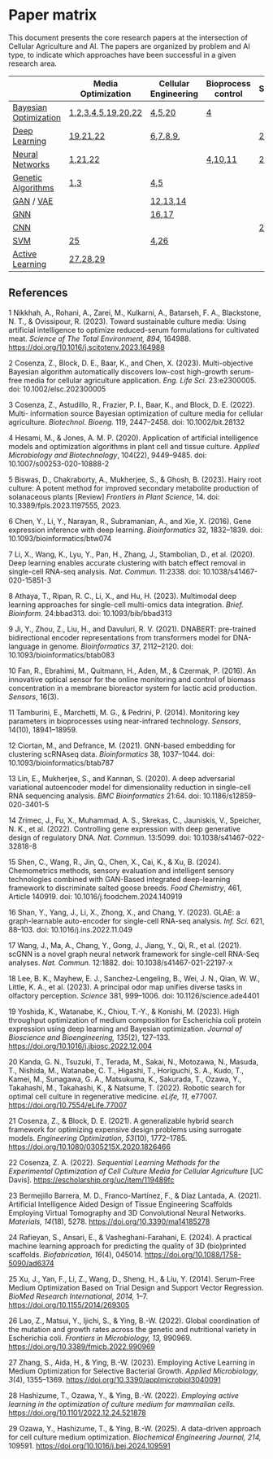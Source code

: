 # Paper matrix
This document presents the core research papers at the intersection of Cellular Agriculture and AI. The papers are organized by problem and AI type, to indicate which approaches have been successful in a given research area.

| | Media Optimization | Cellular Engineering | Bioprocess control | Scaffolding  | Sensory Prediction |
|---|---|---|---|---|---| 
| [Bayesian Optimization](https://en.wikipedia.org/wiki/Bayesian_optimization) | [1](#1),[2](#2),[3](#3),[4](#4),[5](#5),[19](#19),[20](#20),[22](#22) | [4](#4),[5](#5),[20](#20) | [4](#4) | | |
| [Deep Learning](https://en.wikipedia.org/wiki/Deep_learning) | [19](#19),[21](#21),[22](#22) | [6](#6),[7](#7),[8](#8),[9](#9), | | [24](#24) | |
| [Neural Networks](https://en.wikipedia.org/wiki/Neural_network) | [1](#1),[21](#21),[22](#22) | | [4](#4),[10](#10),[11](#11) | [24](#24) | |
| [Genetic Algorithms](https://en.wikipedia.org/wiki/Genetic_algorithm) | [1](#1),[3](#3) | [4](#4),[5](#5) | | 
| [GAN](https://en.wikipedia.org/wiki/Generative_adversarial_network) / [VAE](https://en.wikipedia.org/wiki/Variational_autoencoder) | | [12](#12),[13](#13),[14](#14) | | | [15](#15) |
| [GNN](https://en.wikipedia.org/wiki/Graph_neural_network) | | [16](#16),[17](#17)| | | [18](#18) |
| [CNN](https://en.wikipedia.org/wiki/Convolutional_neural_network) | | | | [23](#23) | [15](#15) |
| [SVM](https://en.wikipedia.org/wiki/Support_vector_machine) | [25](#25) | [4](#4),[26](#26) | |  |  |
| [Active Learning](https://en.wikipedia.org/wiki/Active_learning_(machine_learning)) | [27](#27),[28](#28),[29](#29) | | |  | |


## References

<a id="1">1</a> Nikkhah, A., Rohani, A., Zarei, M., Kulkarni, A., Batarseh, F. A., Blackstone, N. T., & Ovissipour, R. (2023). Toward sustainable culture media: Using artificial intelligence to optimize reduced-serum formulations for cultivated meat. *Science of The Total Environment, 894,* 164988. https://doi.org/10.1016/j.scitotenv.2023.164988

<a id="2">2</a> Cosenza, Z., Block, D. E., Baar, K., and Chen, X. (2023). Multi-objective Bayesian
algorithm automatically discovers low-cost high-growth serum-free media for cellular
agriculture application. *Eng. Life Sci.* 23:e2300005. doi: 10.1002/elsc.202300005

<a id="3">3</a> Cosenza, Z., Astudillo, R., Frazier, P. I., Baar, K., and Block, D. E. (2022). Multi-
information source Bayesian optimization of culture media for cellular agriculture.
*Biotechnol. Bioeng.* 119, 2447–2458. doi: 10.1002/bit.28132

<a id="4">4</a> Hesami, M., & Jones, A. M. P. (2020). Application of artificial intelligence models and optimization algorithms in plant cell and tissue culture. *Applied Microbiology and Biotechnology*, 104(22), 9449–9485. doi: 10.1007/s00253-020-10888-2

<a id="5">5</a> Biswas, D., Chakraborty, A., Mukherjee, S., & Ghosh, B. (2023). Hairy root culture: A
potent method for improved secondary metabolite production of solanaceous plants
\[Review\] *Frontiers in Plant Science*, 14. doi: 10.3389/fpls.2023.1197555,
2023.

<a id="6">6</a> Chen, Y., Li, Y., Narayan, R., Subramanian, A., and Xie, X. (2016). Gene expression inference with deep learning. *Bioinformatics* 32, 1832–1839. doi: 10.1093/bioinformatics/btw074

<a id="7">7</a> Li, X., Wang, K., Lyu, Y., Pan, H., Zhang, J., Stambolian, D., et al. (2020). Deep learning enables accurate clustering with batch effect removal in single-cell RNA-seq analysis. *Nat. Commun.* 11:2338. doi: 10.1038/s41467-020-15851-3

<a id="8">8</a> Athaya, T., Ripan, R. C., Li, X., and Hu, H. (2023). Multimodal deep learning approaches for single-cell multi-omics data integration. *Brief. Bioinform.* 24:bbad313. doi: 10.1093/bib/bbad313

<a id="9">9</a> Ji, Y., Zhou, Z., Liu, H., and Davuluri, R. V. (2021). DNABERT: pre-trained bidirectional encoder representations from transformers model for DNA-language in genome. *Bioinformatics* 37, 2112–2120. doi: 10.1093/bioinformatics/btab083

<a id="10">10</a> Fan, R., Ebrahimi, M., Quitmann, H., Aden, M., & Czermak, P. (2016). An innovative optical sensor for the online monitoring and control of biomass concentration in a membrane bioreactor system for lactic acid production. *Sensors*, 16(3).

<a id="11">11</a> Tamburini, E., Marchetti, M. G., & Pedrini, P. (2014). Monitoring key parameters in bioprocesses using near-infrared technology. *Sensors*, 14(10), 18941–18959.

<a id="12">12</a> Ciortan, M., and Defrance, M. (2021). GNN-based embedding for clustering scRNAseq data. *Bioinformatics* 38, 1037–1044. doi: 10.1093/bioinformatics/btab787

<a id="13">13</a> Lin, E., Mukherjee, S., and Kannan, S. (2020). A deep adversarial variational autoencoder model for dimensionality reduction in single-cell RNA sequencing analysis. *BMC Bioinformatics* 21:64. doi: 10.1186/s12859-020-3401-5

<a id="14">14</a> Zrimec, J., Fu, X., Muhammad, A. S., Skrekas, C., Jauniskis, V., Speicher, N. K., et al. (2022). Controlling gene expression with deep generative design of regulatory DNA. *Nat. Commun.* 13:5099. doi: 10.1038/s41467-022-32818-8

<a id="15">15</a> Shen, C., Wang, R., Jin, Q., Chen, X., Cai, K., & Xu, B. (2024). Chemometrics methods, sensory evaluation and intelligent sensory technologies combined with GAN-Based integrated deep-learning framework to discriminate salted goose breeds. *Food Chemistry*, 461, Article 140919. doi: 10.1016/j.foodchem.2024.140919

<a id="16">16</a> Shan, Y., Yang, J., Li, X., Zhong, X., and Chang, Y. (2023). GLAE: a graph-learnable auto-encoder for single-cell RNA-seq analysis. *Inf. Sci.* 621, 88–103. doi: 10.1016/j.ins.2022.11.049

<a id="17">17</a> Wang, J., Ma, A., Chang, Y., Gong, J., Jiang, Y., Qi, R., et al. (2021). scGNN is a novel graph neural network framework for single-cell RNA-Seq analyses. *Nat. Commun.* 12:1882. doi: 10.1038/s41467-021-22197-x

<a id="18">18</a> Lee, B. K., Mayhew, E. J., Sanchez-Lengeling, B., Wei, J. N., Qian, W. W., Little, K. A., et al. (2023). A principal odor map unifies diverse tasks in olfactory perception. *Science* 381, 999–1006. doi: 10.1126/science.ade4401

<a id="19">19</a> Yoshida, K., Watanabe, K., Chiou, T.-Y., & Konishi, M. (2023). High throughput optimization of medium composition for Escherichia coli protein expression using deep learning and Bayesian optimization. *Journal of Bioscience and Bioengineering, 135*(2), 127–133. https://doi.org/10.1016/j.jbiosc.2022.12.004

<a id="20">20</a> Kanda, G. N., Tsuzuki, T., Terada, M., Sakai, N., Motozawa, N., Masuda, T., Nishida, M., Watanabe, C. T., Higashi, T., Horiguchi, S. A., Kudo, T., Kamei, M., Sunagawa, G. A., Matsukuma, K., Sakurada, T., Ozawa, Y., Takahashi, M., Takahashi, K., & Natsume, T. (2022). Robotic search for optimal cell culture in regenerative medicine. *eLife, 11,* e77007. https://doi.org/10.7554/eLife.77007

<a id="21">21</a> Cosenza, Z., & Block, D. E. (2021). A generalizable hybrid search framework for optimizing expensive design problems using surrogate models. *Engineering Optimization, 53*(10), 1772–1785. https://doi.org/10.1080/0305215X.2020.1826466

<a id="22">22</a> Cosenza, Z. A. (2022). *Sequential Learning Methods for the Experimental Optimization of Cell Culture Media for Cellular Agriculture* [UC Davis]. https://escholarship.org/uc/item/119489fc

<a id="23">23</a> Bermejillo Barrera, M. D., Franco-Martínez, F., & Díaz Lantada, A. (2021). Artificial Intelligence Aided Design of Tissue Engineering Scaffolds Employing Virtual Tomography and 3D Convolutional Neural Networks. *Materials, 14*(18), 5278. https://doi.org/10.3390/ma14185278

<a id="24">24</a> Rafieyan, S., Ansari, E., & Vasheghani-Farahani, E. (2024). A practical machine learning approach for predicting the quality of 3D (bio)printed scaffolds. *Biofabrication, 16*(4), 045014. https://doi.org/10.1088/1758-5090/ad6374

<a id="25">25</a> Xu, J., Yan, F., Li, Z., Wang, D., Sheng, H., & Liu, Y. (2014). Serum-Free Medium Optimization Based on Trial Design and Support Vector Regression. *BioMed Research International, 2014,* 1–7. https://doi.org/10.1155/2014/269305

<a id="26">26</a> Lao, Z., Matsui, Y., Ijichi, S., & Ying, B.-W. (2022). Global coordination of the mutation and growth rates across the genetic and nutritional variety in Escherichia coli. *Frontiers in Microbiology, 13,* 990969. https://doi.org/10.3389/fmicb.2022.990969

<a id="27">27</a> Zhang, S., Aida, H., & Ying, B.-W. (2023). Employing Active Learning in Medium Optimization for Selective Bacterial Growth. *Applied Microbiology, 3*(4), 1355–1369. https://doi.org/10.3390/applmicrobiol3040091

<a id="28">28</a> Hashizume, T., Ozawa, Y., & Ying, B.-W. (2022). *Employing active learning in the optimization of culture medium for mammalian cells.* https://doi.org/10.1101/2022.12.24.521878

<a id="29">29</a> Ozawa, Y., Hashizume, T., & Ying, B.-W. (2025). A data-driven approach for cell culture medium optimization. *Biochemical Engineering Journal, 214,* 109591. https://doi.org/10.1016/j.bej.2024.109591

